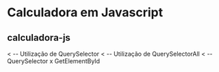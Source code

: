 # Calculadora em Javascript
## calculadora-js
< -- Utilização de QuerySelector
< -- Utilização de QuerySelectorAll
< -- QuerySelector x GetElementById

